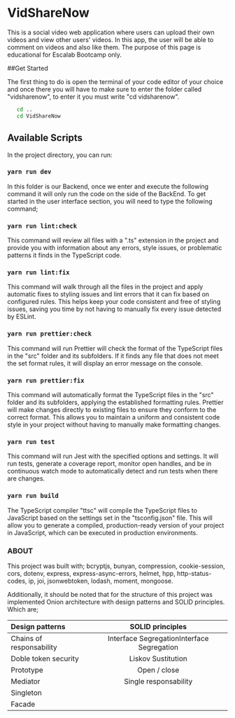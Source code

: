 # VidShareNow

This is a social video web application where users can upload their own videos and view other users' videos. In this app, the user will be able to comment on videos and also like them. The purpose of this page is educational for Escalab Bootcamp only.

##Get Started

The first thing to do is open the terminal of your code editor of your choice and once there you will have to make sure to enter the folder called "vidsharenow", to enter it you must write "cd vidsharenow".

```sh
   cd ..
   cd VidShareNow
```

## Available Scripts

In the project directory, you can run:

### `yarn run dev`

In this folder is our Backend, once we enter and execute the following command it will only run the code on the side of the BackEnd. To get started in the user interface section, you will need to type the following command;

### `yarn run lint:check`

This command will review all files with a ".ts" extension in the project and provide you with information about any errors, style issues, or problematic patterns it finds in the TypeScript code.

### `yarn run lint:fix`

This command will walk through all the files in the project and apply automatic fixes to styling issues and lint errors that it can fix based on configured rules. This helps keep your code consistent and free of styling issues, saving you time by not having to manually fix every issue detected by ESLint.

### `yarn run prettier:check`

This command will run Prettier will check the format of the TypeScript files in the "src" folder and its subfolders. If it finds any file that does not meet the set format rules, it will display an error message on the console.

### `yarn run prettier:fix`

This command will automatically format the TypeScript files in the "src" folder and its subfolders, applying the established formatting rules. Prettier will make changes directly to existing files to ensure they conform to the correct format. This allows you to maintain a uniform and consistent code style in your project without having to manually make formatting changes.

### `yarn run test`

This command will run Jest with the specified options and settings. It will run tests, generate a coverage report, monitor open handles, and be in continuous watch mode to automatically detect and run tests when there are changes.

### `yarn run build`

The TypeScript compiler "ttsc" will compile the TypeScript files to JavaScript based on the settings set in the "tsconfig.json" file. This will allow you to generate a compiled, production-ready version of your project in JavaScript, which can be executed in production environments.

### ABOUT

This project was built with; bcryptjs, bunyan, compression, cookie-session, cors, dotenv, express, express-async-errors, helmet, hpp, http-status-codes, ip, joi, jsonwebtoken, lodash, moment, mongoose.

Additionally, it should be noted that for the structure of this project was implemented Onion architecture with design patterns and SOLID principles. Which are;

| Design patterns          |              SOLID principles              |
| :----------------------- | :----------------------------------------: |
| Chains of responsability | Interface SegregationInterface Segregation |
| Doble token security     |             Liskov Sustitution             |
| Prototype                |                Open / close                |
| Mediator                 |           Single responsability            |
| Singleton                |                                            |
| Facade                   |                                            |
